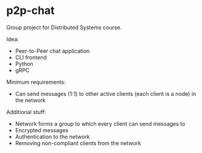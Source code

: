 # p2p-chat

Group project for Distributed Systems course.

Idea:

- Peer-to-Peer chat application
- CLI frontend
- Python
- gRPC

Minimum requirements:

- Can send messages (1:1) to other active clients (each client is a node) in the
  network

Additional stuff:

- Network forms a group to which every client can send messages to
- Encrypted messages
- Authentication to the network
- Removing non-compliant clients from the network
